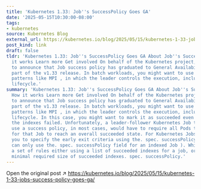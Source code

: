 ```yaml
---
title: 'Kubernetes 1.33: Job''s SuccessPolicy Goes GA'
date: '2025-05-15T10:30:00-08:00'
tags:
- kubernetes
source: Kubernetes Blog
external_url: https://kubernetes.io/blog/2025/05/15/kubernetes-1-33-jobs-success-policy-goes-ga/
post_kind: link
draft: false
tldr: 'Kubernetes 1.33: Job''s SuccessPolicy Goes GA About Job''s Success Policy How
  it works Learn more Get involved On behalf of the Kubernetes project, I''m pleased
  to announce that Job success policy has graduated to General Availability (GA) as
  part of the v1.33 release. In batch workloads, you might want to use leader-follower
  patterns like MPI , in which the leader controls the execution, including the followers''
  lifecycle.'
summary: 'Kubernetes 1.33: Job''s SuccessPolicy Goes GA About Job''s Success Policy
  How it works Learn more Get involved On behalf of the Kubernetes project, I''m pleased
  to announce that Job success policy has graduated to General Availability (GA) as
  part of the v1.33 release. In batch workloads, you might want to use leader-follower
  patterns like MPI , in which the leader controls the execution, including the followers''
  lifecycle. In this case, you might want to mark it as succeeded even if some of
  the indexes failed. Unfortunately, a leader-follower Kubernetes Job that didn''t
  use a success policy, in most cases, would have to require all Pods to finish successfully
  for that Job to reach an overall succeeded state. For Kubernetes Jobs, the API allows
  you to specify the early exit criteria using the. spec. successPolicy field (you
  can only use the. spec. successPolicy field for an indexed Job ). Which describes
  a set of rules either using a list of succeeded indexes for a job, or defining a
  minimal required size of succeeded indexes. spec. successPolicy.'
---
```

Open the original post ↗ https://kubernetes.io/blog/2025/05/15/kubernetes-1-33-jobs-success-policy-goes-ga/
